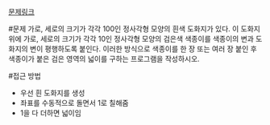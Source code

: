 [문제링크](https://www.acmicpc.net/problem/2563)

#문제
가로, 세로의 크기가 각각 100인 정사각형 모양의 흰색 도화지가 있다. 이 도화지 위에 가로, 세로의 크기가 각각 10인 정사각형 모양의 검은색 색종이를 색종이의 변과 도화지의 변이 평행하도록 붙인다. 이러한 방식으로 색종이를 한 장 또는 여러 장 붙인 후 색종이가 붙은 검은 영역의 넓이를 구하는 프로그램을 작성하시오.

#접근 방법
+ 우선 흰 도화지를 생성
+ 좌표를 수동적으로 돌면서 1로 칠해줌
+ 1을 다 더하면 넓이임 
